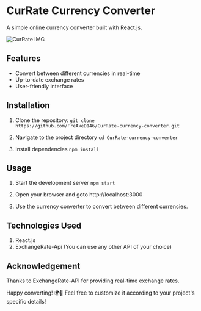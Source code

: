 # CurRate Currency Converter
A simple online currency converter built with React.js.

![CurRate IMG](https://i.imgur.com/KrLM9Io.png)

## Features
- Convert between different currencies in real-time
- Up-to-date exchange rates
- User-friendly interface

## Installation
1. Clone the repository:
`git clone https://github.com/FreAkeD146/CurRate-currency-converter.git`

2. Navigate to the project directory
`cd CurRate-currency-converter`

3. Install dependencies
`npm install`

## Usage
1. Start the development server
`npm start`

3. Open your browser and goto http://localhost:3000
4. Use the currency converter to convert between different currencies.

## Technologies Used
1. React.js
2. ExchangeRate-Api (You can use any other API of your choice)

## Acknowledgement
Thanks to ExchangeRate-API for providing real-time exchange rates.


Happy converting! 🌍💸
Feel free to customize it according to your project's specific details!
